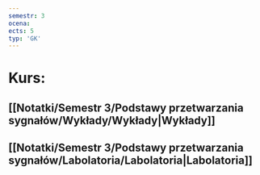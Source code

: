 ```yaml
---
semestr: 3
ocena: 
ects: 5
typ: 'GK'
---
```


# Kurs:
## [[Notatki/Semestr 3/Podstawy przetwarzania sygnałów/Wykłady/Wykłady|Wykłady]]
## [[Notatki/Semestr 3/Podstawy przetwarzania sygnałów/Labolatoria/Labolatoria|Labolatoria]]